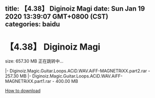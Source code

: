 
title: 【4.38】 Diginoiz Magi
date: Sun Jan 19 2020 13:39:07 GMT+0800 (CST)    
categories: baidu
---

# 【4.38】 Diginoiz Magi
size: 657.30 MB
 正在跳转中...
 
|- Diginoiz.Magic.Guitar.Loops.ACiD.WAV.AiFF-MAGNETRiXX.part2.rar - 257.30 MB
|- Diginoiz.Magic.Guitar.Loops.ACiD.WAV.AiFF-MAGNETRiXX.part1.rar - 400.00 MB

[How to download](https://bpcam.bemobtrk.com/go/2ceec3aa-1ca2-46d6-b9ff-aaa5c184517c?jno=3721)